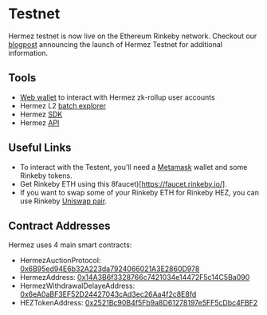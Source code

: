 # Testnet
Hermez testnet is now live on the Ethereum Rinkeby network. Checkout our [blogpost](https://blog.hermez.io/hermez-testnet-is-now-public/) announcing the launch of Hermez Testnet for additional information.

## Tools
- [Web wallet](https://wallet.testnet.hermez.io/login) to interact with Hermez zk-rollup user accounts
- Hermez L2 [batch explorer](https://explorer.testnet.hermez.io/)
- Hermez [SDK](https://github.com/hermeznetwork/hermezjs)
- Hermez [API](https://api.testnet.hermez.io/)

## Useful Links
- To interact with the Testent, you'll need a [Metamask](https://metamask.io/) wallet and some Rinkeby tokens.
- Get Rinkeby ETH using this 8faucet)[https://faucet.rinkeby.io/].
- If you want to swap some of your Rinkeby ETH for Rinkeby HEZ, you can use Rinkeby [Uniswap pair](https://app.uniswap.org/#/swap?outputCurrency=0x2521Bc90B4f5Fb9a8D61278197e5FF5cDbc4FBF2).

## Contract Addresses
Hermez uses 4 main smart contracts:
- HermezAuctionProtocol: [0x6B95ed94E6b32A223da7924066021A3E2860D978](https://rinkeby.etherscan.io/address/0x6B95ed94E6b32A223da7924066021A3E2860D978)
- HermezAddress: [0x14A3B6f3328766c7421034e14472F5c14C5Ba090](https://rinkeby.etherscan.io/address/0x14A3B6f3328766c7421034e14472F5c14C5Ba090)
- HermezWithdrawalDelayeAddress: [0x6eA0aBF3EF52D24427043cAd3ec26Aa4f2c8E8fd](https://rinkeby.etherscan.io/address/0x6eA0aBF3EF52D24427043cAd3ec26Aa4f2c8E8fd)
- HEZTokenAddress: [0x2521Bc90B4f5Fb9a8D61278197e5FF5cDbc4FBF2](https://rinkeby.etherscan.io/address/0x2521Bc90B4f5Fb9a8D61278197e5FF5cDbc4FBF2)
